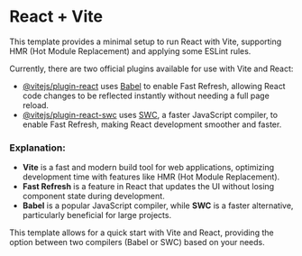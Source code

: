 # React + Vite

This template provides a minimal setup to run React with Vite, supporting HMR (Hot Module Replacement) and applying some ESLint rules.

Currently, there are two official plugins available for use with Vite and React:

- [@vitejs/plugin-react](https://github.com/vitejs/vite-plugin-react/blob/main/packages/plugin-react/README.md) uses [Babel](https://babeljs.io/) to enable Fast Refresh, allowing React code changes to be reflected instantly without needing a full page reload.
- [@vitejs/plugin-react-swc](https://github.com/vitejs/vite-plugin-react-swc) uses [SWC](https://swc.rs/), a faster JavaScript compiler, to enable Fast Refresh, making React development smoother and faster.

### Explanation:

- **Vite** is a fast and modern build tool for web applications, optimizing development time with features like HMR (Hot Module Replacement).
- **Fast Refresh** is a feature in React that updates the UI without losing component state during development.
- **Babel** is a popular JavaScript compiler, while **SWC** is a faster alternative, particularly beneficial for large projects.

This template allows for a quick start with Vite and React, providing the option between two compilers (Babel or SWC) based on your needs.
